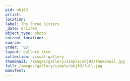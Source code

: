 ```yaml
---
pid: obj83
artist: 
location: 
label: The Three Sisters
_date: 6/11/06
object_type: photo
current_location: 
source: 
order: '83'
layout: gallery_item
collection: visual-gallery
thumbnail: /images/gallery/simple/obj83/thumbnail.jpg
full: /images/gallery/simple/obj83/full.jpg
manifest: 
---
```

